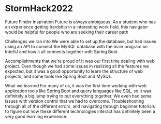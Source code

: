 # StormHack2022
Future Finder
Inspiration
Future is always ambiguous. As a student who has an experience getting hardship in a interesting work field, this navigator would be helpful for people who are seeking their career path

Challenges we ran into
We were able to set up the database, but had issues using an API to connect the MySQL database with the main program on IntelliJ and how it all connects together with Spring Boot.

Accomplishments that we're proud of
It was our first time dealing with web project. Even though we had some issues in realizing all the features we expected, but it was a good opportunity to learn the structure of web projects, and some tools like Spring Boot and MySQL.

What we learned
For many of us, it was the first time working with web application tools like Spring Boot and query languages like SQL, so it was definitely a big jump trying to put everything together. We even had some issues with version control that we had to overcome. Troubleshooting through all of the different errors, and navigating through beginner tutorials to figure out how these different technologies interact has definitely been a very good learning experience.
